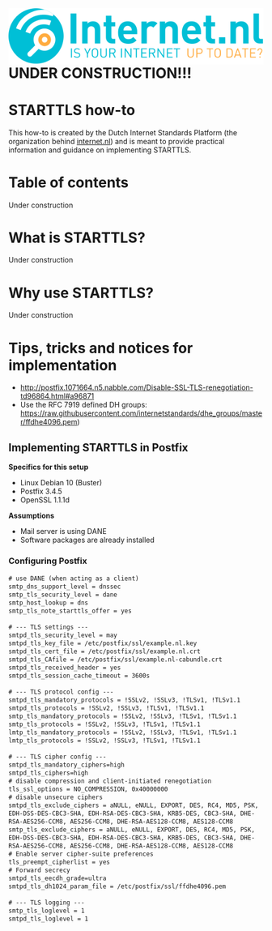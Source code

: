 <img align="right" src="/images/logo-internetnl-en.svg">

# UNDER CONSTRUCTION!!! 

# STARTTLS how-to
This how-to is created by the Dutch Internet Standards Platform (the organization behind [internet.nl](https://internet.nl)) and is meant to provide practical information and guidance on implementing STARTTLS.  

# Table of contents
Under construction

# What is STARTTLS?
Under construction

# Why use STARTTLS?
Under construction

# Tips, tricks and notices for implementation
* http://postfix.1071664.n5.nabble.com/Disable-SSL-TLS-renegotiation-td96864.html#a96871
* Use the RFC 7919 defined DH groups: https://raw.githubusercontent.com/internetstandards/dhe_groups/master/ffdhe4096.pem)

## Implementing STARTTLS in Postfix
**Specifics for this setup**
* Linux Debian 10 (Buster) 
* Postfix 3.4.5
* OpenSSL 1.1.1d

**Assumptions**
* Mail server is using DANE
* Software packages are already installed

### Configuring Postfix

    # use DANE (when acting as a client)
    smtp_dns_support_level = dnssec
    smtp_tls_security_level = dane
    smtp_host_lookup = dns
    smtp_tls_note_starttls_offer = yes

    # --- TLS settings ---
    smtpd_tls_security_level = may
    smtpd_tls_key_file = /etc/postfix/ssl/example.nl.key
    smtpd_tls_cert_file = /etc/postfix/ssl/example.nl.crt
    smtpd_tls_CAfile = /etc/postfix/ssl/example.nl-cabundle.crt
    smtpd_tls_received_header = yes
    smtpd_tls_session_cache_timeout = 3600s
      
    # --- TLS protocol config ---
    smtpd_tls_mandatory_protocols = !SSLv2, !SSLv3, !TLSv1, !TLSv1.1
    smtpd_tls_protocols = !SSLv2, !SSLv3, !TLSv1, !TLSv1.1
    smtp_tls_mandatory_protocols = !SSLv2, !SSLv3, !TLSv1, !TLSv1.1
    smtp_tls_protocols = !SSLv2, !SSLv3, !TLSv1, !TLSv1.1
    lmtp_tls_mandatory_protocols = !SSLv2, !SSLv3, !TLSv1, !TLSv1.1
    lmtp_tls_protocols = !SSLv2, !SSLv3, !TLSv1, !TLSv1.1
	
	# --- TLS cipher config ---
    smtpd_tls_mandatory_ciphers=high
    smtpd_tls_ciphers=high
	# disable compression and client-initiated renegotiation
    tls_ssl_options = NO_COMPRESSION, 0x40000000
	# disable unsecure ciphers
    smtpd_tls_exclude_ciphers = aNULL, eNULL, EXPORT, DES, RC4, MD5, PSK, EDH-DSS-DES-CBC3-SHA, EDH-RSA-DES-CBC3-SHA, KRB5-DES, CBC3-SHA, DHE-RSA-AES256-CCM8, AES256-CCM8, DHE-RSA-AES128-CCM8, AES128-CCM8
    smtp_tls_exclude_ciphers = aNULL, eNULL, EXPORT, DES, RC4, MD5, PSK, EDH-DSS-DES-CBC3-SHA, EDH-RSA-DES-CBC3-SHA, KRB5-DES, CBC3-SHA, DHE-RSA-AES256-CCM8, AES256-CCM8, DHE-RSA-AES128-CCM8, AES128-CCM8
	# Enable server cipher-suite preferences
    tls_preempt_cipherlist = yes
    # Forward secrecy
    smtpd_tls_eecdh_grade=ultra
    smtpd_tls_dh1024_param_file = /etc/postfix/ssl/ffdhe4096.pem
	
	# --- TLS logging ---
    smtp_tls_loglevel = 1
    smtpd_tls_loglevel = 1




